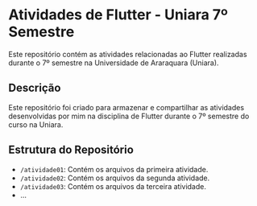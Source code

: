 # Atividades de Flutter - Uniara 7º Semestre

Este repositório contém as atividades relacionadas ao Flutter realizadas durante o 7º semestre na Universidade de Araraquara (Uniara).

## Descrição

Este repositório foi criado para armazenar e compartilhar as atividades desenvolvidas por mim na disciplina de Flutter durante o 7º semestre do curso na Uniara.

## Estrutura do Repositório

- `/atividade01`: Contém os arquivos da primeira atividade.
- `/atividade02`: Contém os arquivos da segunda atividade.
- `/atividade03`: Contém os arquivos da terceira atividade.
- ...
